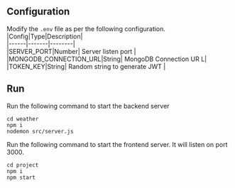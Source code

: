 
## Configuration

Modify the `.env` file as per the following configuration.  
|Config|Type|Description|  
|------|-------|--------|  
|SERVER_PORT|Number| Server listen port |  
|MONGODB_CONNECTION_URL|String| MongoDB Connection UR L|  
|TOKEN_KEY|String| Random string to generate JWT |

## Run
Run the following command to start the backend server
```shell
cd weather
npm i
nodemon src/server.js
```

Run the following command to start the frontend server. It will listen on port 3000.
```shell
cd project
npm i
npm start
```
